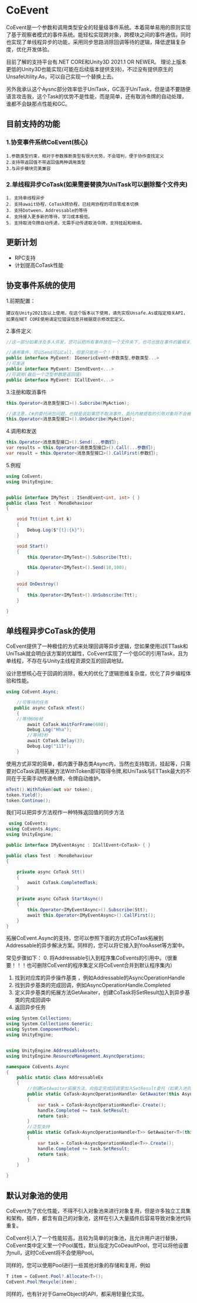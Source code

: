 # CoEvent

CoEvent是一个参数和调用类型安全的轻量级事件系统。本着简单易用的原则实现了基于观察者模式的事件系统。能轻松实现跨对象，跨模块之间的事件通信。同时也实现了单线程异步的功能，采用同步思路消除回调等待的逻辑，降低逻辑复杂度，优化开发体验。

目前了解的支持平台有.NET CORE和Unity3D 2021.1 OR NEWER。
理论上版本更低的Unity3D也能实现(可能在后续版本提供支持)，不过没有提供原生的UnsafeUtility.As，可以自己实现一个替换上去。

另外我承认这个Aysnc部分效率低于UniTask，GC高于UniTask，但是请不要随便语言攻击我，这个Task的优势不是性能，而是简单，还有取消令牌的自动处理，谁都不会缺那点性能和GC。

## 目前支持的功能
### 1.协变事件系统CoEvent(核心)
    1.参数类型约束，相对于参数推断类型有很大优势，不会错判，便于协作查找定义
    2.支持带返回值不带返回值两种调用类型
    3.与异步模块完美兼容
### 2.单线程异步CoTask(如果需要替换为UniTask可以删除整个文件夹)
    1. 支持单线程异步
    2. 支持await协程，CoTask转协程，已经用协程的项目零成本切换
    3. 支持Dotween，Addressable的等待
    4. 支持接入更多新的等待，学习成本极低。
    5. 支持取消令牌自动传递，无需手动传递取消令牌，支持挂起和继续。
## 更新计划
- RPC支持
- 计划提高CoTask性能

## 协变事件系统的使用

1.前期配置：
```
建议在Unity2021及以上使用，在这个版本以下使用，请先实现Unsafe.As或指定相关API，
如果在NET CORE使用请定位错误信息并根据提示修改宏定义。
```
2.事件定义
```csharp
//这一部分如果涉及多人开发，您可以把所有事件放在一个文件夹下，也可也放在事件的最相关处，这样做可以方便查阅

//通用事件，可以Send可以Call，但是只能用一个！！！
public interface MyEvent: IGenericEvent<参数类型,参数类型...>
//可发送
public interface MyEvent: ISendEvent<...>
//可调用(最后一个泛型参数是返回值)
public interface MyEvent: ICallEvent<...>
```


3.注册和取消事件
``` csharp
this.Operator<消息类型接口>().Subcribe(MyAction);

//请注意，C#的委托闭包问题，也就是说如果您不取消事件，委托内被提取的引用对象将不会被GC自动回收，这是C#委托常见的一个内存泄漏陷阱。
this.Operator<消息类型接口>().UnSubcribe(MyAction);
```

4.调用和发送
``` csharp
this.Operator<消息类型接口>().Send(...参数们);
var results = this.Operator<消息类型接口>().Call(...参数们);
var result = this.Operator<消息类型接口>().CallFirst(参数们);
```

5.例程
```csharp
using CoEvent;
using UnityEngine;


public interface IMyTest : ISendEvent<int, int> { }
public class Test : MonoBehaviour
{

    void Ttt(int t,int k)
    {
        Debug.Log($"{t}:{k}");
    }

    void Start()
    {
        this.Operator<IMyTest>().Subscribe(Ttt);

        this.Operator<IMyTest>().Send(10,100);
    }
    
    void OnDestroy()
    {
        this.Operator<IMyTest>().UnSubscribe(Ttt);
    }

}
```



## 单线程异步CoTask的使用

CoEvent提供了一种极佳的方式来处理回调等异步逻辑，您如果使用过ETTask和UniTsak就会明白该方案的优越性，CoEvent实现了一个低GC的引用Task，且为单线程，不存在与Unity主线程资源交互的回调地狱。

设计思想核心在于回调的消除，极大的优化了逻辑思维复杂度，优化了异步编程体验和性能。

```csharp
using CoEvent.Async;

    //可等待的任务
   public async CoTask mTest()
    {
    //等待600帧
        await CoTask.WaitForFrame(600);
        Debug.Log("Hha");
        //等待3秒
        await CoTask.Delay(3);
        Debug.Log("111");
    }

```
使用方式非常的简单，都内置于静态类Async内，当然也支持取消，挂起等，只需要对CoTask调用拓展方法WithToken即可取得令牌,和UniTask与ETTask最大的不同在于无需手动传递令牌，令牌自动维护。
```csharp
mTest().WithToken(out var token);
token.Yield();
token.Continue();
```


我们可以把异步方法视作一种特殊返回值的同步方法

```csharp
 using CoEvents;
using CoEvents.Async;
using UnityEngine;

public interface IMyEventAsync : ICallEvent<CoTask> { }

public class Test : MonoBehaviour
{

    private async CoTask Stt()
    {
        await CoTask.CompletedTask;
    }

    private async CoTask StartAsync()
    {
        this.Operator<IMyEventAsync>().Subscribe(Stt);
        await this.Operator<IMyEventAsync>().CallFirst();
    }
}
```

拓展CoEvent.Async的支持，您可以参照下面的方式将CoTask拓展到Addressable的异步解决方案。同样的，您可以将它接入到YooAsset等方案中。

常见步骤如下：
0. 将Addressable引入到程序集CoEvents的引用中。（很重要！！！也可删除CoEvent的程序集定义将CoEvent合并到默认程序集内）
1. 找到对应库的异步操作基类 ，例如Addressable的AsyncOperationHandle
2. 找到异步基类的完成回调，例如AsyncOperationHandle.Completed
3. 定义异步基类的拓展方法GetAwaiter，创建CoTask将SetResult加入到异步基类的完成回调中
4. 返回异步任务

```csharp
using System.Collections;
using System.Collections.Generic;
using System.ComponentModel;
using UnityEngine;


using UnityEngine.AddressableAssets;
using UnityEngine.ResourceManagement.AsyncOperations;

namespace CoEvents.Async
{
    public static class AddressableEx 
    {
        //创建GetAwaiter拓展方法，向指定完成回调里加入SetResult委托（如果入池则消除重复GC）
        public static CoTask<AsyncOperationHandle> GetAwaiter(this AsyncOperationHandle handle)
        {
            var task = CoTask<AsyncOperationHandle>.Create();
            handle.Completed += task.SetResult;
            return task;
        }
        //泛型支持
        public static CoTask<AsyncOperationHandle<T>> GetAwaiter<T>(this AsyncOperationHandle<T> handle)
        {
            var task = CoTask<AsyncOperationHandle<T>>.Create();
            handle.Completed += task.SetResult;
            return task;
        }
    }

}
```
## 默认对象池的使用
CoEvent为了优化性能，不得不引入对象池来进行对象复用，但是许多独立工具集和架构，插件，都含有自己的对象池，这样在引入大量插件后容易导致对象池代码重复。

CoEvent引入了一个性能较高，且较为简单的对象池，且允许用户进行替换，CoEvent类中定义里一个Pool属性，默认指定为CoDeaultPool，您可以将他设置为null，这时CoEvent将不会使用Pool。

同样的，您可以使用Pool进行一些其他对象的存储和复用，例如
```csharp
T item = CoEvent.Pool?.Allocate<T>();
CoEvent.Pool?Recycle(item);
```
同样的，也有针对于GameObject的API，都采用轻量化实现。


